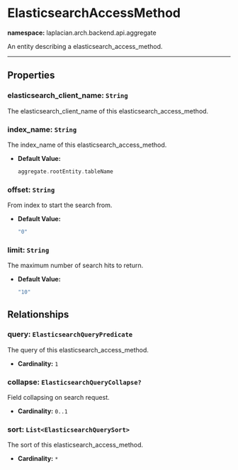 

# **ElasticsearchAccessMethod**
**namespace:** laplacian.arch.backend.api.aggregate

An entity describing a elasticsearch_access_method.



---

## Properties

### elasticsearch_client_name: `String`
The elasticsearch_client_name of this elasticsearch_access_method.

### index_name: `String`
The index_name of this elasticsearch_access_method.
- **Default Value:**
  ```kotlin
  aggregate.rootEntity.tableName
  ```

### offset: `String`
From index to start the search from.

- **Default Value:**
  ```kotlin
  "0"
  ```

### limit: `String`
The maximum number of search hits to return.

- **Default Value:**
  ```kotlin
  "10"
  ```

## Relationships

### query: `ElasticsearchQueryPredicate`
The query of this elasticsearch_access_method.
- **Cardinality:** `1`

### collapse: `ElasticsearchQueryCollapse?`
Field collapsing on search request.

- **Cardinality:** `0..1`

### sort: `List<ElasticsearchQuerySort>`
The sort of this elasticsearch_access_method.
- **Cardinality:** `*`

